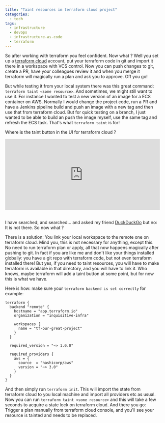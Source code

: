 ```yaml
---
title: "Taint resources in terraform cloud project"
categories:
  - tech
tags:
  - infrastructure
  - devops
  - infrastructure-as-code
  - terraform
---
```


So after working with terraform you feel confident. Now what ? Well you set up a [terraform cloud][tf-cloud] account, put your terraform code in git and import it there in a workspace with VCS control.
Now you can push changes to git, create a PR, have your colleagues review it and when you merge it terraform will magically run a plan and ask you to approve. Off you go!

But while testing it from your local system there was this great command: `terraform taint <some resource>`. And sometimes, we might still want to use it. For instance I wanted to test a new version of an image for a ECS container on AWS. Normally I would change the project code,
run a PR and have a Jenkins pipeline build and push an image with a new tag and then use that from terraform cloud. But for quick testing on a branch, I just wanted to be able to build an push the image myself,
use the same tag and refresh the ECS task. That's what `terraform taint` is for!

Where is the taint button in the UI for terraform cloud ?


<div style="width:100%;height:0;padding-bottom:46%;position:relative;pointer-events:none"><iframe src="https://giphy.com/embed/26n6WywJyh39n1pBu" width="100%" height="100%" style="position:absolute" frameBorder="0" class="giphy-embed" allowFullScreen></iframe></div>

\
I have searched, and searched... and asked my friend [DuckDuckGo][ddg] but no: It is not there. So now what ?

There is a solution: You link your local workspace to the remote one on terraform cloud. Mind you, this is not necessary for anything, except this. No need to run terraform plan or apply, all that now happens magically after pushing to git. In fact if you are like me and don't like your things installed globally: you have a git repo with terraform code, but not even terraform installed there!
But yes, if you need to taint resources, you will have to make terraform is available in that directory, and you will have to link it.
Who knows, maybe terraform will add a taint button at some point, but for now this is what we have.

Here is how: make sure your `terraform backend is set correctly` for example:
```
terraform {
  backend "remote" {
    hostname = "app.terraform.io"
    organization = "inquisitive-infra"

    workspaces {
      name = "tf-our-great-project"
    }
  }

  required_version = "~> 1.0.0"

  required_providers {
    aws = {
      source  = "hashicorp/aws"
      version = "~> 3.0"
    }
  }
}

```

And then simply run `terraform init`. This will import the state from terraform cloud to you local machine and import all providers etc as usual. Now you can run `terraform taint <some resource>` and this will take a few seconds to acquire a state lock on terraform cloud. And there you go: Trigger a plan manually from terraform cloud console, and you'll see your resource is tainted and needs to be replaced.

[tf-cloud]: https://app.terraform.io/
[ddg]: https://duckduckgo.com/?q=taint+button+in+terraform+cloud&t=brave&ia=web
[where]: https://media.giphy.com/media/26n6WywJyh39n1pBu/giphy.gif
